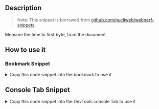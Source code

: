 ## Description

> Note: 
> This snippet is borrowed from [github.com/nucliweb/webperf-snippets](https://github.com/nucliweb/webperf-snippets/blob/main/README.md#time-to-first-byte).

Measure the time to first byte, from the document

## How to use it

<!-- START-HOW_TO[] -->




### Bookmark Snippet



<details>

<summary>Copy this code snippet into the bookmark to use it</summary>


```javascript

javascript:(() => {new PerformanceObserver((entryList) => {
    const [pageNav] = entryList.getEntriesByType('navigation');
    console.log(`TTFB (ms): ${pageNav.responseStart}`);
}).observe({
    type: 'navigation',
    buffered: true
});
)()
``` 




</details>



## Console Tab Snippet

<details>

<summary>Copy this code snippet into the DevTools console Tab to use it</summary>


```javascript

new PerformanceObserver((entryList) => {
    const [pageNav] = entryList.getEntriesByType('navigation');
    console.log(`TTFB (ms): ${pageNav.responseStart}`);
}).observe({
    type: 'navigation',
    buffered: true
});

``` 




</details>




<!-- END-HOW_TO -->










